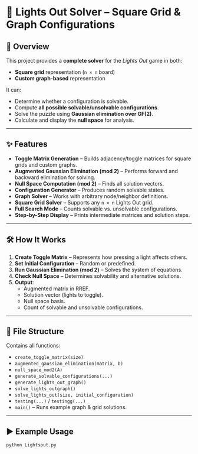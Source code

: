 # 🔆 Lights Out Solver – Square Grid & Graph Configurations

## 📌 Overview
This project provides a **complete solver** for the *Lights Out* game in both:
- **Square grid** representation (`n × n` board)
- **Custom graph-based** representation

It can:
- Determine whether a configuration is solvable.
- Compute **all possible solvable/unsolvable configurations**.
- Solve the puzzle using **Gaussian elimination over GF(2)**.
- Calculate and display the **null space** for analysis.

---

## ✨ Features
- **Toggle Matrix Generation** – Builds adjacency/toggle matrices for square grids and custom graphs.
- **Augmented Gaussian Elimination (mod 2)** – Performs forward and backward elimination for solving.
- **Null Space Computation (mod 2)** – Finds all solution vectors.
- **Configuration Generator** – Produces random solvable states.
- **Graph Solver** – Works with arbitrary node/neighbor definitions.
- **Square Grid Solver** – Supports any `n × n` Lights Out grid.
- **Full Search Mode** – Counts solvable vs. unsolvable configurations.
- **Step-by-Step Display** – Prints intermediate matrices and solution steps.

---

## 🛠 How It Works
1. **Create Toggle Matrix** – Represents how pressing a light affects others.
2. **Set Initial Configuration** – Random or predefined.
3. **Run Gaussian Elimination (mod 2)** – Solves the system of equations.
4. **Check Null Space** – Determines solvability and alternative solutions.
5. **Output**:
   - Augmented matrix in RREF.
   - Solution vector (lights to toggle).
   - Null space basis.
   - Count of solvable and unsolvable configurations.

---

## 📂 File Structure
Contains all functions:
- `create_toggle_matrix(size)`
- `augmented_gaussian_elimination(matrix, b)`
- `null_space_mod2(A)`
- `generate_solvable_configurations(...)`
- `generate_lights_out_graph()`
- `solve_lights_outgraph()`
- `solve_lights_out(size, initial_configuration)`
- `testing(...)` / `testingg(...)`
- `main()` – Runs example graph & grid solutions.

---

## ▶️ Example Usage
```bash
python Lightsout.py

